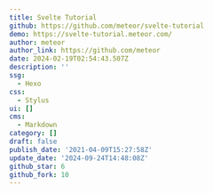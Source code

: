 ```yaml
---
title: Svelte Tutorial
github: https://github.com/meteor/svelte-tutorial
demo: https://svelte-tutorial.meteor.com/
author: meteor
author_link: https://github.com/meteor
date: 2024-02-19T02:54:43.507Z
description: ''
ssg:
  - Hexo
css:
  - Stylus
ui: []
cms:
  - Markdown
category: []
draft: false
publish_date: '2021-04-09T15:27:58Z'
update_date: '2024-09-24T14:48:08Z'
github_star: 6
github_fork: 10
---
```

